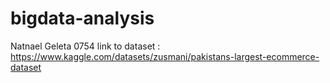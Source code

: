 # bigdata-analysis
Natnael Geleta
0754
link to dataset : https://www.kaggle.com/datasets/zusmani/pakistans-largest-ecommerce-dataset
